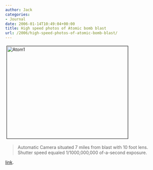```yaml
---
author: Jack
categories:
- Journal
date: 2006-01-14T10:49:04+00:00
title: High speed photos of Atomic bomb blast
url: /2006/high-speed-photos-of-atomic-bomb-blast/
---
```


<img src="https://www.baty.net/files/atom1.jpg" alt="Atom1" width="386" height="296" border="1" hspace="4" vspace="4" />

> Automatic Camera situated 7 miles from blast with 10 foot lens. Shutter speed equaled 1/1000,000,000 of-a-second exposure.

[link][1].

 [1]: http://www.nevadasurveyor.com/atomicbomb/